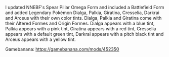 I updated NNEBF's Spear Pillar Omega Form and included a Battlefield Form and added Legendary Pokémon Dialga, Palkia, Giratina, Cresselia, Darkrai and Arceus with their own color tints. Dialga, Palkia and Giratina come with their Altered Formes and Origin Formes. Dialga appears with a blue tint, Palkia appears with a pink tint, Giratina appears with a red tint, Cresselia appears with a default green tint, Darkrai appears with a pitch black tint and Arceus appears with a yellow tint.

Gamebanana: https://gamebanana.com/mods/452350